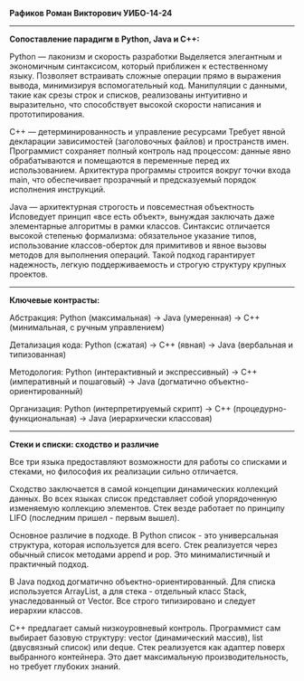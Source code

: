 __**Рафиков Роман Викторович УИБО-14-24**__
__________________________________________________________

 **Сопоставление парадигм в Python, Java и C++:**


Python — лаконизм и скорость разработки
Выделяется элегантным и экономичным синтаксисом, который приближен к естественному языку. Позволяет встраивать сложные операции прямо в выражения вывода, минимизируя вспомогательный код. Манипуляции с данными, такие как срезы строк и списков, реализованы интуитивно и выразительно, что способствует высокой скорости написания и прототипирования.

C++ — детерминированность и управление ресурсами
Требует явной декларации зависимостей (заголовочных файлов) и пространств имен. Программист сохраняет полный контроль над процессом: данные явно обрабатываются и помещаются в переменные перед их использованием. Архитектура программы строится вокруг точки входа main, что обеспечивает прозрачный и предсказуемый порядок исполнения инструкций.

Java — архитектурная строгость и повсеместная объектность
Исповедует принцип «все есть объект», вынуждая заключать даже элементарные алгоритмы в рамки классов. Синтаксис отличается высокой степенью формализма: обязательное указание типов, использование классов-оберток для примитивов и явное вызовы методов для выполнения операций. Такой подход гарантирует надежность, легкую поддерживаемость и строгую структуру крупных проектов.
__________________________________________________________
 **Ключевые контрасты:**

Абстракция: Python (максимальная) → Java (умеренная) → C++ (минимальная, с ручным управлением)

Детализация кода: Python (сжатая) → C++ (явная) → Java (вербальная и типизованная)

Методология: Python (интерактивный и экспрессивный) → C++ (императивный и пошаговый) → Java (догматично объектно-ориентированный)

Организация: Python (интерпретируемый скрипт) → C++ (процедурно-функциональная) → Java (иерархически классовая)
__________________________________________________________
 **Стеки и списки: сходство и различие**

 Все три языка предоставляют возможности для работы со списками и стеками, но философия их реализации сильно отличается.

Сходство заключается в самой концепции динамических коллекций данных. Во всех языках список представляет собой упорядоченную изменяемую коллекцию элементов. Стек везде работает по принципу LIFO (последним пришел - первым вышел).

Основное различие в подходе. В Python список - это универсальная структура, которая используется для всего. Стек реализуется через обычный список методами append и pop. Это минималистичный и практичный подход.

В Java подход догматично объектно-ориентированный. Для списка используется ArrayList, а для стека - отдельный класс Stack, унаследованный от Vector. Все строго типизировано и следует иерархии классов.

C++ предлагает самый низкоуровневый контроль. Программист сам выбирает базовую структуру: vector (динамический массив), list (двусвязный список) или deque. Стек реализуется как адаптер поверх выбранного контейнера. Это дает максимальную производительность, но требует глубоких знаний.
